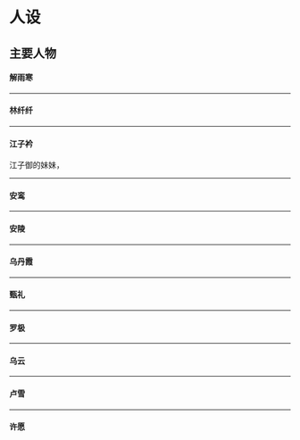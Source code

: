 # 人设







## 主要人物





#### 解雨寒



----



#### 林纤纤



---



#### 江子衿



江子御的妹妹，



---



#### 安鸾



---



#### 安陵



---



#### 乌丹霞



---



#### 甄礼



---



#### 罗极



---



#### 乌云



---



#### 卢雪



---



#### 许愿
















